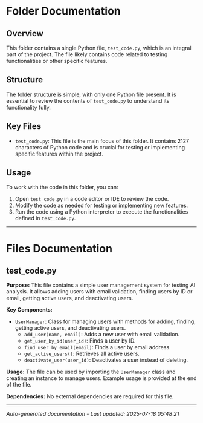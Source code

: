 # Folder Documentation

## Overview
This folder contains a single Python file, `test_code.py`, which is an integral part of the project. The file likely contains code related to testing functionalities or other specific features.

## Structure
The folder structure is simple, with only one Python file present. It is essential to review the contents of `test_code.py` to understand its functionality fully.

## Key Files
- `test_code.py`: This file is the main focus of this folder. It contains 2127 characters of Python code and is crucial for testing or implementing specific features within the project.

## Usage
To work with the code in this folder, you can:
1. Open `test_code.py` in a code editor or IDE to review the code.
2. Modify the code as needed for testing or implementing new features.
3. Run the code using a Python interpreter to execute the functionalities defined in `test_code.py`.

---

# Files Documentation

## test_code.py

**Purpose:** This file contains a simple user management system for testing AI analysis. It allows adding users with email validation, finding users by ID or email, getting active users, and deactivating users.

**Key Components:**
- `UserManager`: Class for managing users with methods for adding, finding, getting active users, and deactivating users.
  - `add_user(name, email)`: Adds a new user with email validation.
  - `get_user_by_id(user_id)`: Finds a user by ID.
  - `find_user_by_email(email)`: Finds a user by email address.
  - `get_active_users()`: Retrieves all active users.
  - `deactivate_user(user_id)`: Deactivates a user instead of deleting.
  
**Usage:** The file can be used by importing the `UserManager` class and creating an instance to manage users. Example usage is provided at the end of the file.

**Dependencies:** No external dependencies are required for this file.

---
*Auto-generated documentation - Last updated: 2025-07-18 05:48:21*
